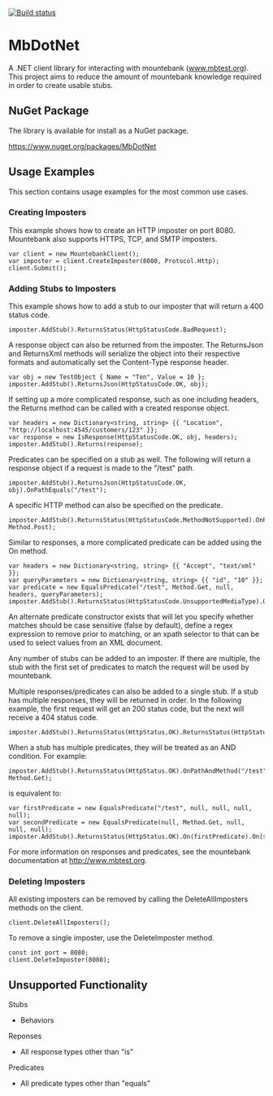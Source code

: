 [![Build status](https://ci.appveyor.com/api/projects/status/q5rn71ncmimgg3y3?svg=true)](https://ci.appveyor.com/project/mattherman/mbdotnet)

# MbDotNet
A .NET client library for interacting with mountebank (www.mbtest.org). This project aims to reduce the amount of mountebank knowledge required in order to create usable stubs.

## NuGet Package ##

The library is available for install as a NuGet package.

https://www.nuget.org/packages/MbDotNet

## Usage Examples

This section contains usage examples for the most common use cases.

### Creating Imposters ###

This example shows how to create an HTTP imposter on port 8080. Mountebank also supports HTTPS, TCP, and SMTP imposters.

```
var client = new MountebankClient();
var imposter = client.CreateImposter(8080, Protocol.Http);
client.Submit();
```

### Adding Stubs to Imposters ###

This example shows how to add a stub to our imposter that will return a 400 status code.

```
imposter.AddStub().ReturnsStatus(HttpStatusCode.BadRequest);
```

A response object can also be returned from the imposter. The ReturnsJson and ReturnsXml methods will serialize the object into their respective formats and automatically set the Content-Type response header.

```
var obj = new TestObject { Name = "Ten", Value = 10 };
imposter.AddStub().ReturnsJson(HttpStatusCode.OK, obj);
```

If setting up a more complicated response, such as one including headers, the Returns method can be called with a created response object.

```
var headers = new Dictionary<string, string> {{ "Location", "http://localhost:4545/customers/123" }};
var response = new IsResponse(HttpStatusCode.OK, obj, headers);
imposter.AddStub().Returns(response);
```

Predicates can be specified on a stub as well. The following will return a response object if a request is made to the "/test" path.

```
imposter.AddStub().ReturnsJson(HttpStatusCode.OK, obj).OnPathEquals("/test");
```

A specific HTTP method can also be specified on the predicate.

```
imposter.AddStub().ReturnsStatus(HttpStatusCode.MethodNotSupported).OnPathAndMethodEqual("/test", Method.Post);
```

Similar to responses, a more complicated predicate can be added using the On method.

```
var headers = new Dictionary<string, string> {{ "Accept", "text/xml" }};
var queryParameters = new Dictionary<string, string> {{ "id", "10" }};
var predicate = new EqualsPredicate("/test", Method.Get, null, headers, queryParameters);
imposter.AddStub().ReturnsStatus(HttpStatusCode.UnsupportedMediaType).On(predicate);
```

An alternate predicate constructor exists that will let you specify whether matches should be case sensitive (false by default), define a regex expression to remove prior to matching, or an xpath selector to that can be used to select values from an XML document.

Any number of stubs can be added to an imposter. If there are multiple, the stub with the first set of predicates to match the request will be used by mountebank.

Multiple responses/predicates can also be added to a single stub. If a stub has multiple responses, they will be returned in order. In the following example, the first request will get an 200 status code, but the next will receive a 404 status code.

```
imposter.AddStub().ReturnsStatus(HttpStatus.OK).ReturnsStatus(HttpStatus.NotFound);
```

When a stub has multiple predicates, they will be treated as an AND condition. For example:

```
imposter.AddStub().ReturnsStatus(HttpStatus.OK).OnPathAndMethod("/test", Method.Get);
```

is equivalent to:

```
var firstPredicate = new EqualsPredicate("/test", null, null, null, null);
var secondPredicate = new EqualsPredicate(null, Method.Get, null, null, null);
imposter.AddStub().ReturnsStatus(HttpStatus.OK).On(firstPredicate).On(secondPredicate);
```

For more information on responses and predicates, see the mountebank documentation at http://www.mbtest.org.

### Deleting Imposters ###

All existing imposters can be removed by calling the DeleteAllImposters methods on the client.

```
client.DeleteAllImposters();
```

To remove a single imposter, use the DeleteImposter method.
```
const int port = 8080;
client.DeleteImposter(8080);
```

## Unsupported Functionality ##

Stubs
- Behaviors

Reponses
- All response types other than "is"

Predicates
- All predicate types other than "equals"
